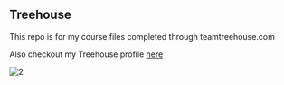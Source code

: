 ## Treehouse

This repo is for my course files completed through teamtreehouse.com

Also checkout my Treehouse profile [here](https://teamtreehouse.com/irisrifold)

![2](https://user-images.githubusercontent.com/21023620/49498886-33e04d00-f875-11e8-936a-ec03a2c01782.jpg)
